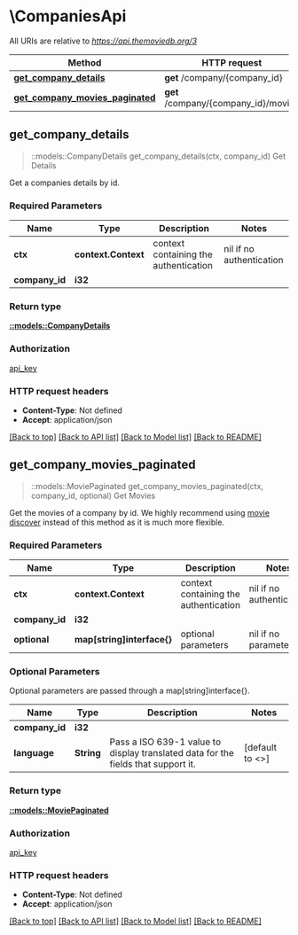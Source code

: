 # \CompaniesApi

All URIs are relative to *https://api.themoviedb.org/3*

Method | HTTP request | Description
------------- | ------------- | -------------
[**get_company_details**](CompaniesApi.md#get_company_details) | **get** /company/{company_id} | Get Details
[**get_company_movies_paginated**](CompaniesApi.md#get_company_movies_paginated) | **get** /company/{company_id}/movies | Get Movies



## get_company_details

> ::models::CompanyDetails get_company_details(ctx, company_id)
Get Details

Get a companies details by id.

### Required Parameters


Name | Type | Description  | Notes
------------- | ------------- | ------------- | -------------
 **ctx** | **context.Context** | context containing the authentication | nil if no authentication
  **company_id** | **i32**|  | 

### Return type

[**::models::CompanyDetails**](CompanyDetails.md)

### Authorization

[api_key](../README.md#api_key)

### HTTP request headers

- **Content-Type**: Not defined
- **Accept**: application/json

[[Back to top]](#) [[Back to API list]](../README.md#documentation-for-api-endpoints) [[Back to Model list]](../README.md#documentation-for-models) [[Back to README]](../README.md)


## get_company_movies_paginated

> ::models::MoviePaginated get_company_movies_paginated(ctx, company_id, optional)
Get Movies

Get the movies of a company by id.  We highly recommend using [movie discover](#endpoint:p5NyoR7dM842S8G9j) instead of this method as it is much more flexible.

### Required Parameters


Name | Type | Description  | Notes
------------- | ------------- | ------------- | -------------
 **ctx** | **context.Context** | context containing the authentication | nil if no authentication
  **company_id** | **i32**|  | 
 **optional** | **map[string]interface{}** | optional parameters | nil if no parameters

### Optional Parameters

Optional parameters are passed through a map[string]interface{}.

Name | Type | Description  | Notes
------------- | ------------- | ------------- | -------------
 **company_id** | **i32**|  | 
 **language** | **String**| Pass a ISO 639-1 value to display translated data for the fields that support it. | [default to <<language>>]

### Return type

[**::models::MoviePaginated**](MoviePaginated.md)

### Authorization

[api_key](../README.md#api_key)

### HTTP request headers

- **Content-Type**: Not defined
- **Accept**: application/json

[[Back to top]](#) [[Back to API list]](../README.md#documentation-for-api-endpoints) [[Back to Model list]](../README.md#documentation-for-models) [[Back to README]](../README.md)
